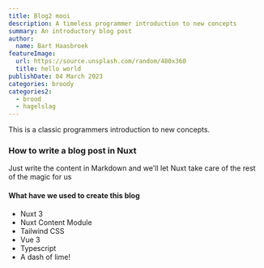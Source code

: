 ```yaml
---
title: Blog2 mooi
description: A timeless programmer introduction to new concepts
summary: An introductory blog post
author:
  name: Bart Haasbroek
featureImage:
  url: https://source.unsplash.com/random/480x360
  title: hello world
publishDate: 04 March 2023
categories: broody
categories2:
  - brood
  - hagelslag
---
```


This is a classic programmers introduction to new concepts.

### How to write a blog post in Nuxt

Just write the content in Markdown and we'll let Nuxt take care of the rest of the magic for us

#### What have we used to create this blog

- Nuxt 3
- Nuxt Content Module
- Tailwind CSS
- Vue 3
- Typescript
- A dash of lime!
